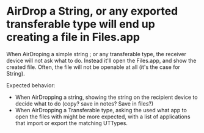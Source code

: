 # AirDrop a String, or any exported transferable type will end up creating a file in Files.app

When AirDroping a simple string ; or any transferable type, the receiver device will not ask what to do.
Instead it'll open the Files.app, and show the created file.
Often, the file will not be openable at all (it's the case for String).

Expected behavior:
- When AirDropping a string, showing the string on the recipient device to decide what to do (copy? save in notes? Save in files?)
- When AirDropping a Transferable type, asking the used what app to open the files with might be more expected, with a list of applications that import or export the matching UTTypes.
